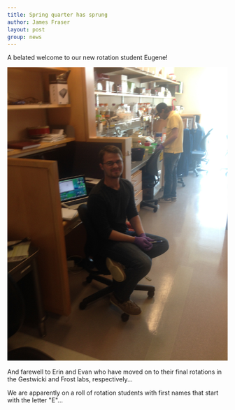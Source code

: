 ```yaml
---
title: Spring quarter has sprung
author: James Fraser
layout: post
group: news
---
```

A belated welcome to our new rotation student Eugene!

 <img src="/static/img/news/eugene.jpg" alt="Gene-Cakes" class="img-responsive">

And farewell to Erin and Evan who have moved on to their final rotations in the Gestwicki and Frost labs, respectively...

We are apparently on a roll of rotation students with first names that start with the letter "E"...
